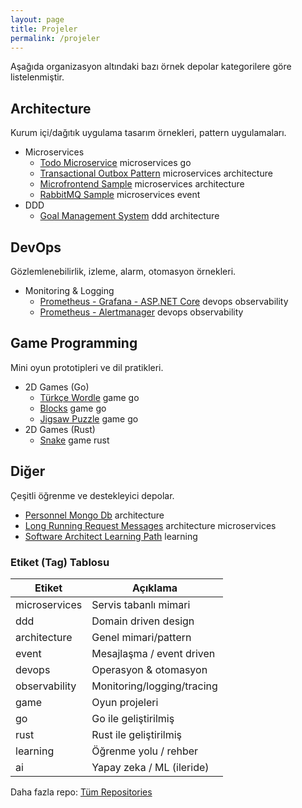 ```yaml
---
layout: page
title: Projeler
permalink: /projeler
---
```


Aşağıda organizasyon altındaki bazı örnek depolar kategorilere göre listelenmiştir.

## Architecture
Kurum içi/dağıtık uygulama tasarım örnekleri, pattern uygulamaları.
- Microservices
  - [Todo Microservice](https://github.com/DTVegaArchChapter/Architecture/tree/main/microservices/TodoMicroservice) <span class="tag tag-microservices">microservices</span> <span class="tag tag-go">go</span>
  - [Transactional Outbox Pattern](https://github.com/DTVegaArchChapter/Architecture/tree/main/microservices/OutboxPattern) <span class="tag tag-microservices">microservices</span> <span class="tag tag-architecture">architecture</span>
  - [Microfrontend Sample](https://github.com/DTVegaArchChapter/Architecture/tree/main/microservices/microfrontend-sample) <span class="tag tag-microservices">microservices</span> <span class="tag tag-architecture">architecture</span>
  - [RabbitMQ Sample](https://github.com/DTVegaArchChapter/Architecture/tree/main/microservices/RabbitMqSample) <span class="tag tag-microservices">microservices</span> <span class="tag tag-event">event</span>
- DDD
  - [Goal Management System](https://github.com/DTVegaArchChapter/Architecture/tree/main/ddd/goal-management-system) <span class="tag tag-ddd">ddd</span> <span class="tag tag-architecture">architecture</span>

## DevOps
Gözlemlenebilirlik, izleme, alarm, otomasyon örnekleri.
- Monitoring & Logging
  - [Prometheus - Grafana - ASP.NET Core](https://github.com/DTVegaArchChapter/DevOps/tree/main/monitoring-and-logging/prometheus-grafana-aspnet-core) <span class="tag tag-devops">devops</span> <span class="tag tag-observability">observability</span>
  - [Prometheus - Alertmanager](https://github.com/DTVegaArchChapter/DevOps/tree/main/monitoring-and-logging/prometheus-alertmanager) <span class="tag tag-devops">devops</span> <span class="tag tag-observability">observability</span>

## Game Programming
Mini oyun prototipleri ve dil pratikleri.
- 2D Games (Go)
  - [Türkçe Wordle](https://github.com/DTVegaArchChapter/GameProgramming/tree/main/2d-games/wordle/golang) <span class="tag tag-game">game</span> <span class="tag tag-go">go</span>
  - [Blocks](https://github.com/DTVegaArchChapter/GameProgramming/tree/main/2d-games/blocks/golang) <span class="tag tag-game">game</span> <span class="tag tag-go">go</span>
  - [Jigsaw Puzzle](https://github.com/DTVegaArchChapter/GameProgramming/tree/main/2d-games/jigsaw-puzzle/golang) <span class="tag tag-game">game</span> <span class="tag tag-go">go</span>
- 2D Games (Rust)
  - [Snake](https://github.com/DTVegaArchChapter/GameProgramming/tree/main/2d-games/snake/rustlang) <span class="tag tag-game">game</span> <span class="tag tag-rust">rust</span>

## Diğer
Çeşitli öğrenme ve destekleyici depolar.
- [Personnel Mongo Db](https://github.com/DTVegaArchChapter/PersonnelMongoDb) <span class="tag tag-architecture">architecture</span>
- [Long Running Request Messages](https://github.com/DTVegaArchChapter/LongRunningExternalRequestMessaging) <span class="tag tag-architecture">architecture</span> <span class="tag tag-microservices">microservices</span>
- [Software Architect Learning Path](https://github.com/DTVegaArchChapter/SoftwareArchitectLearningPath) <span class="tag tag-learning">learning</span>

### Etiket (Tag) Tablosu
| Etiket | Açıklama |
|-------|----------|
| microservices | Servis tabanlı mimari |
| ddd | Domain driven design |
| architecture | Genel mimari/pattern |
| event | Mesajlaşma / event driven |
| devops | Operasyon & otomasyon |
| observability | Monitoring/logging/tracing |
| game | Oyun projeleri |
| go | Go ile geliştirilmiş |
| rust | Rust ile geliştirilmiş |
| learning | Öğrenme yolu / rehber |
| ai | Yapay zeka / ML (ileride) |

Daha fazla repo: [Tüm Repositories](https://github.com/orgs/DTVegaArchChapter/repositories)
